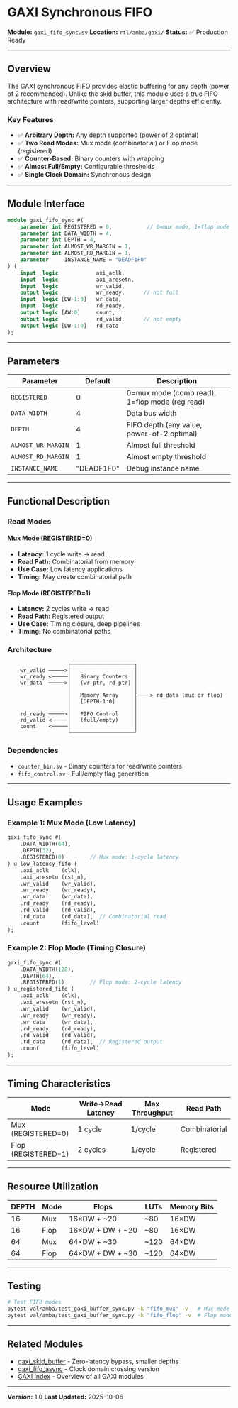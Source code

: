 # GAXI Synchronous FIFO

**Module:** `gaxi_fifo_sync.sv`
**Location:** `rtl/amba/gaxi/`
**Status:** ✅ Production Ready

---

## Overview

The GAXI synchronous FIFO provides elastic buffering for any depth (power of 2 recommended). Unlike the skid buffer, this module uses a true FIFO architecture with read/write pointers, supporting larger depths efficiently.

### Key Features

- ✅ **Arbitrary Depth:** Any depth supported (power of 2 optimal)
- ✅ **Two Read Modes:** Mux mode (combinatorial) or Flop mode (registered)
- ✅ **Counter-Based:** Binary counters with wrapping
- ✅ **Almost Full/Empty:** Configurable thresholds
- ✅ **Single Clock Domain:** Synchronous design

---

## Module Interface

```systemverilog
module gaxi_fifo_sync #(
    parameter int REGISTERED = 0,           // 0=mux mode, 1=flop mode
    parameter int DATA_WIDTH = 4,
    parameter int DEPTH = 4,
    parameter int ALMOST_WR_MARGIN = 1,
    parameter int ALMOST_RD_MARGIN = 1,
    parameter     INSTANCE_NAME = "DEADF1F0"
) (
    input  logic            axi_aclk,
    input  logic            axi_aresetn,
    input  logic            wr_valid,
    output logic            wr_ready,      // not full
    input  logic [DW-1:0]   wr_data,
    input  logic            rd_ready,
    output logic [AW:0]     count,
    output logic            rd_valid,      // not empty
    output logic [DW-1:0]   rd_data
);
```

---

## Parameters

| Parameter | Default | Description |
|-----------|---------|-------------|
| `REGISTERED` | 0 | 0=mux mode (comb read), 1=flop mode (reg read) |
| `DATA_WIDTH` | 4 | Data bus width |
| `DEPTH` | 4 | FIFO depth (any value, power-of-2 optimal) |
| `ALMOST_WR_MARGIN` | 1 | Almost full threshold |
| `ALMOST_RD_MARGIN` | 1 | Almost empty threshold |
| `INSTANCE_NAME` | "DEADF1F0" | Debug instance name |

---

## Functional Description

### Read Modes

#### Mux Mode (REGISTERED=0)
- **Latency:** 1 cycle write → read
- **Read Path:** Combinatorial from memory
- **Use Case:** Low latency applications
- **Timing:** May create combinatorial path

#### Flop Mode (REGISTERED=1)
- **Latency:** 2 cycles write → read
- **Read Path:** Registered output
- **Use Case:** Timing closure, deep pipelines
- **Timing:** No combinatorial paths

### Architecture

```
                   ┌────────────────────┐
    wr_valid ─────>│                    │
    wr_ready <─────│   Binary Counters  │
    wr_data  ─────>│   (wr_ptr, rd_ptr) │
                   │                    │
                   │   Memory Array     │────> rd_data (mux or flop)
                   │   [DEPTH-1:0]      │
                   │                    │
    rd_ready ─────>│   FIFO Control     │
    rd_valid <─────│   (full/empty)     │
    count    <─────│                    │
                   └────────────────────┘
```

### Dependencies

- `counter_bin.sv` - Binary counters for read/write pointers
- `fifo_control.sv` - Full/empty flag generation

---

## Usage Examples

### Example 1: Mux Mode (Low Latency)

```systemverilog
gaxi_fifo_sync #(
    .DATA_WIDTH(64),
    .DEPTH(32),
    .REGISTERED(0)        // Mux mode: 1-cycle latency
) u_low_latency_fifo (
    .axi_aclk    (clk),
    .axi_aresetn (rst_n),
    .wr_valid    (wr_valid),
    .wr_ready    (wr_ready),
    .wr_data     (wr_data),
    .rd_ready    (rd_ready),
    .rd_valid    (rd_valid),
    .rd_data     (rd_data),  // Combinatorial read
    .count       (fifo_level)
);
```

### Example 2: Flop Mode (Timing Closure)

```systemverilog
gaxi_fifo_sync #(
    .DATA_WIDTH(128),
    .DEPTH(64),
    .REGISTERED(1)        // Flop mode: 2-cycle latency
) u_registered_fifo (
    .axi_aclk    (clk),
    .axi_aresetn (rst_n),
    .wr_valid    (wr_valid),
    .wr_ready    (wr_ready),
    .wr_data     (wr_data),
    .rd_ready    (rd_ready),
    .rd_valid    (rd_valid),
    .rd_data     (rd_data),  // Registered output
    .count       (fifo_level)
);
```

---

## Timing Characteristics

| Mode | Write→Read Latency | Max Throughput | Read Path |
|------|-------------------|----------------|-----------|
| Mux (REGISTERED=0) | 1 cycle | 1/cycle | Combinatorial |
| Flop (REGISTERED=1) | 2 cycles | 1/cycle | Registered |

---

## Resource Utilization

| DEPTH | Mode | Flops | LUTs | Memory Bits |
|-------|------|-------|------|-------------|
| 16 | Mux | 16×DW + ~20 | ~80 | 16×DW |
| 16 | Flop | 16×DW + DW + ~20 | ~80 | 16×DW |
| 64 | Mux | 64×DW + ~30 | ~120 | 64×DW |
| 64 | Flop | 64×DW + DW + ~30 | ~120 | 64×DW |

---

## Testing

```bash
# Test FIFO modes
pytest val/amba/test_gaxi_buffer_sync.py -k "fifo_mux" -v   # Mux mode
pytest val/amba/test_gaxi_buffer_sync.py -k "fifo_flop" -v  # Flop mode
```

---

## Related Modules

- [gaxi_skid_buffer](gaxi_skid_buffer.md) - Zero-latency bypass, smaller depths
- [gaxi_fifo_async](gaxi_fifo_async.md) - Clock domain crossing version
- [GAXI Index](index.md) - Overview of all GAXI modules

---

**Version:** 1.0
**Last Updated:** 2025-10-06
